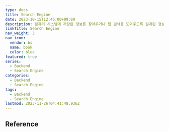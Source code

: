 ```yaml
---
type: docs
title: Search Engine
date: 2023-10-15T12:46:00+09:00
description: 컴퓨터 시스템에 저장된 정보를 찾아주거나 웹 검색을 도와주도록 설계된 정보 검색 시스템 또는 컴퓨터 프로그램
linkTitle: Search Engine
nav_weight: 3
nav_icon:
  vendor: bs
  name: book
  color: blue
featured: true
series:
  - Backend
  - Search Engine
categories:
  - Backend
  - Search Engine
tags:
  - Backend
  - Search Engine
lastmod: 2023-11-26T04:41:48.936Z
---
```


## Reference
